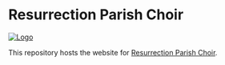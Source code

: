 # Resurrection Parish Choir

[![Logo](http://resurrectionparishchoir.gq/icons/apple-icon.png)](http://www.resurrectionparishchoir.gq)

This repository hosts the website for [Resurrection Parish Choir](http://www.resurrectionparishchoir.gq/).
